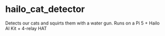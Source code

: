 # hailo_cat_detector
Detects our cats and squirts them with a water gun. Runs on a Pi 5 + Hailo AI Kit + 4-relay HAT
